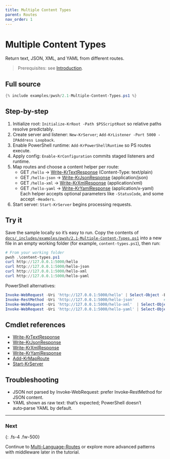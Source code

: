 ```yaml
---
title: Multiple Content Types
parent: Routes
nav_order: 1
---
```


# Multiple Content Types

Return text, JSON, XML, and YAML from different routes.

> Prerequisites: see [Introduction][Introduction].

## Full source

```powershell
{% include examples/pwsh/2.1-Multiple-Content-Types.ps1 %}
```

## Step-by-step

1. Initialize root: `Initialize-KrRoot -Path $PSScriptRoot` so relative paths resolve predictably.
2. Create server and listener: `New-KrServer`; `Add-KrListener -Port 5000 -IPAddress Loopback`.
3. Enable PowerShell runtime: `Add-KrPowerShellRuntime` so PS routes execute.
4. Apply config: `Enable-KrConfiguration` commits staged listeners and runtime.
5. Map routes and choose a content helper per route:
      - GET `/hello` → [Write-KrTextResponse][Write-KrTextResponse] (Content-Type: text/plain)
      - GET `/hello-json` → [Write-KrJsonResponse][Write-KrJsonResponse] (application/json)
      - GET `/hello-xml` → [Write-KrXmlResponse][Write-KrXmlResponse] (application/xml)
      - GET `/hello-yaml` → [Write-KrYamlResponse][Write-KrYamlResponse] (application/x-yaml)
      Each helper accepts optional parameters like `-StatusCode`, and some accept `-Headers`.
6. Start server: `Start-KrServer` begins processing requests.

## Try it

Save the sample locally so it’s easy to run. Copy the contents of
[`docs/_includes/examples/pwsh/2.1-Multiple-Content-Types.ps1`](/_includes/examples/pwsh/2.1-Multiple-Content-Types.ps1)
into a new file in an empty working folder (for example, `content-types.ps1`), then run:

```powershell
# From your working folder
pwsh .\content-types.ps1
curl http://127.0.0.1:5000/hello
curl http://127.0.0.1:5000/hello-json
curl http://127.0.0.1:5000/hello-xml
curl http://127.0.0.1:5000/hello-yaml
```

PowerShell alternatives:

```powershell
Invoke-WebRequest -Uri 'http://127.0.0.1:5000/hello' | Select-Object -ExpandProperty Content
Invoke-RestMethod -Uri 'http://127.0.0.1:5000/hello-json'             # auto-parses JSON
Invoke-WebRequest -Uri 'http://127.0.0.1:5000/hello-xml'  | Select-Object -ExpandProperty Content
Invoke-WebRequest -Uri 'http://127.0.0.1:5000/hello-yaml' | Select-Object -ExpandProperty Content
```

## Cmdlet references

- [Write-KrTextResponse][Write-KrTextResponse]
- [Write-KrJsonResponse][Write-KrJsonResponse]
- [Write-KrXmlResponse][Write-KrXmlResponse]
- [Write-KrYamlResponse][Write-KrYamlResponse]
- [Add-KrMapRoute][Add-KrMapRoute]
- [Start-KrServer][Start-KrServer]

## Troubleshooting

- JSON not parsed by Invoke‑WebRequest: prefer Invoke‑RestMethod for JSON content.
- YAML shown as raw text: that’s expected; PowerShell doesn’t auto‑parse YAML by default.

---

### Next

{: .fs-4 .fw-500}

Continue to [Multi-Language-Routes][Next] or explore more advanced patterns with middleware later in the tutorial.

[Write-KrTextResponse]: /pwsh/cmdlets/Write-KrTextResponse
[Write-KrJsonResponse]: /pwsh/cmdlets/Write-KrJsonResponse
[Write-KrXmlResponse]: /pwsh/cmdlets/Write-KrXmlResponse
[Write-KrYamlResponse]: /pwsh/cmdlets/Write-KrYamlResponse
[Add-KrMapRoute]: /pwsh/cmdlets/Add-KrMapRoute
[Start-KrServer]: /pwsh/cmdlets/Start-KrServer
[Next]: ./2.Multi-Language-Routes
[Introduction]: ../1.introduction/index#prerequisites
